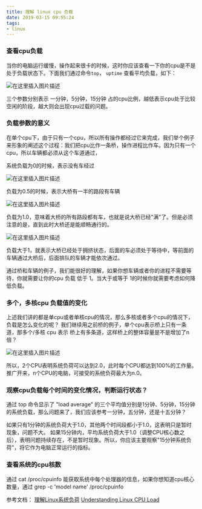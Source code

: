 ```yaml
---
title: 理解 linux cpu 负载
date: 2019-03-15 09:55:24
tags:
- linux
---
```

### 查看cpu负载

当你的电脑运行缓慢，操作起来很卡的时候，这时你应该查看一下你的cpu是不是处于负载状态下。下面我们通过命令` top `， `uptime` 查看平均负载，如下：

![在这里插入图片描述](https://img.mupaie.com/20190228111519685.png)

三个参数分别表示 一分钟，5分钟，15分钟 占的cpu比例，越低表示cpu处于比较空闲的阶段，越大则会出现cpu过载的问题。

<!-- more -->

### 负载参数的意义

在单个cpu下，由于只有一个cpu，所以所有操作都经过它来完成，我们举个例子来形象的阐述这个过程：我们把cpu比作一条桥，操作进程比作车。因为只有一个cpu，所以车辆都必须从这个车道通过，

系统负载为0的时候，表示没有车经过

![在这里插入图片描述](https://img.mupaie.com/20190416130016.png)

负载为0.5的时候，表示大桥有一半的路段有车辆

![在这里插入图片描述](https://img.mupaie.com/20190228112700968.png)

负载为1.0，意味着大桥的所有路段都有车，也就是说大桥已经"满"了。但是必须注意的是，直到此时大桥还是能顺畅通行的。

![在这里插入图片描述](https://img.mupaie.com/20190228112715668.png)

负载大于1，就表示大桥已经处于拥挤状态，后面的车必须处于等待中，等前面的车辆通过大桥后，后面排队的车辆才能依次通过。

通过桥和车辆的例子，我们能很好的理解，如果你想车辆或者你的进程不需要等待，你就需要让你的cpu 负载 低于 1。当大于或等于 1的时候你就需要考虑如何降低负载。

### 多个，多核cpu 负载值的变化

上述我们讲的都是单cpu或者单核cpu的情况，那么多核或者多个cpu的情况下，负载是怎么变化的呢？
 我们继续用之前桥的例子，单个cpu表示桥上只有一条道，那多个/多核 cpu 表示 桥上有多条道，这样桥上的整体容量是不是增加了n倍？

![在这里插入图片描述](https://img.mupaie.com/20190228114606538.png)

所以，2个CPU表明系统负荷可以达到2.0，此时每个CPU都达到100%的工作量。推广开来，n个CPU的电脑，可接受的系统负荷最大为n.0。

### 观察cpu负载每个时间的变化情况，判断运行状态？

通过 top 命令显示了 "load average" 的三个平均值分别是1分钟、5分钟，15分钟的系统负载，那么问题来了，我们应该参考一分钟，五分钟，还是十五分钟？

如果只有1分钟的系统负荷大于1.0，其他两个时间段都小于1.0，这表明只是暂时现象，问题不大。
如果15分钟内，平均系统负荷大于1.0（调整CPU核心数之后），表明问题持续存在，不是暂时现象。所以，你应该主要观察"15分钟系统负荷"，将它作为电脑正常运行的指标。

### 查看系统的cpu核数

通过 cat /proc/cpuinfo 能获取系统中每个处理器的信息，如果你想知道cpu核心数量，通过 grep -c 'model name' /proc/cpuinfo

参考文档：
[理解Linux系统负荷](http://www.ruanyifeng.com/blog/2011/07/linux_load_average_explained.html)
[Understanding Linux CPU Load](https://scoutapp.com/blog/understanding-load-averages)

